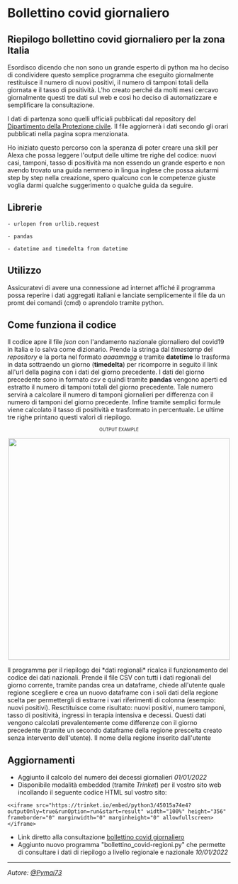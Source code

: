 # Bollettino covid giornaliero
## Riepilogo bollettino covid giornaliero per la zona Italia

Esordisco dicendo che non sono un grande esperto di python ma ho deciso di condividere questo semplice programma che eseguito giornalmente restituisce il numero di nuovi positivi, il numero di tamponi totali della giornata e il tasso di positività. L'ho creato perché da molti mesi cercavo giornalmente questi tre dati sul web e così ho deciso di automatizzare e semplificare la consultazione.

I dati di partenza sono quelli ufficiali pubblicati dal repository del [Dipartimento della Protezione civile](https://github.com/pcm-dpc/COVID-19). 
Il file aggiornerà i dati secondo gli orari pubblicati nella pagina sopra menzionata.

Ho iniziato questo percorso con la speranza di poter creare una skill per Alexa che possa leggere l'output delle ultime tre righe del codice: nuovi casi, tamponi, tasso di positività ma non essendo un grande esperto e non avendo trovato una guida nemmeno in lingua inglese che possa aiutarmi step by step nella creazione, spero qualcuno con le competenze giuste voglia darmi qualche suggerimento o qualche guida da seguire.

## Librerie 
<code>- urlopen from urllib.request</code>

<code>- pandas</code>

<code>- datetime and timedelta from datetime</code>

## Utilizzo
Assicuratevi di avere una connessione ad internet affiché il programma possa reperire i dati aggregati italiani e lanciate semplicemente il file da un promt dei comandi (cmd) o aprendolo tramite python.
  
## Come funziona il codice
Il codice apre il file *json* con l'andamento nazionale giornaliero del covid19 in Italia e lo salva come dizionario. Prende la stringa dal *timestamp* del *repository* e la porta nel formato *aaaammgg* e tramite **datetime** lo trasforma in data sottraendo un giorno (**timedelta**) per ricomporre in seguito il link all'url della pagina con i dati del giorno precedente. I dati del giorno precedente sono in formato *csv* e quindi tramite **pandas** vengono aperti ed estratto il numero di tamponi totali del giorno precedente. Tale numero servirà a calcolare il numero di tamponi giornalieri per differenza con il numero di tamponi del giorno precedente. Infine tramite semplici formule viene calcolato il tasso di positività e trasformato in percentuale. Le ultime tre righe printano questi valori di riepilogo.
<p align="center"><sub><sup>OUTPUT EXAMPLE</sup></sub>
<p align="center"><img src="https://i.ibb.co/nMq5PPX/cmd.png&s=50" width="500" height="500"></p></center>
Il programma per il riepilogo dei *dati regionali* ricalca il funzionamento del codice dei dati nazionali. Prende il file CSV con tutti i dati regionali del giorno corrente, tramite pandas crea un dataframe, chiede all'utente quale regione scegliere e crea un nuovo dataframe con i soli dati della regione scelta per permettergli di estrarre i vari riferimenti di colonna (esempio: nuovi positivi). Resctituisce come risultato: nuovi positivi, numero tamponi, tasso di positività, ingressi in terapia intensiva e decessi. Questi dati vengono calcolati prevalentemente come differenze con il giorno precedente (tramite un secondo dataframe della regione prescelta creato senza intervento dell'utente). Il nome della regione inserito dall'utente

## Aggiornamenti
- Aggiunto il calcolo del numero dei decessi giornalieri *01/01/2022*
- Disponibile modalità embedded (tramite *Trinket*) per il vostro sito web incollando il seguente codice HTML sul vostro sito:
```
<<iframe src="https://trinket.io/embed/python3/45015a74e4?outputOnly=true&runOption=run&start=result" width="100%" height="356" frameborder="0" marginwidth="0" marginheight="0" allowfullscreen></iframe>
```
- Link diretto alla consultazione [bollettino covid giornaliero](https://pcwizard-italia.blogspot.com/2022/01/riepilogo-bollettino-covid-giornaliero.html)
- Aggiunto nuovo programma "bollettino_covid-regioni.py" che permette di consultare i dati di riepilogo a livello regionale e nazionale *10/01/2022*

<hr>

*Autore: [@Pymai73](https://github.com/Pymai73)*
